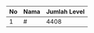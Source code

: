 | No | Nama            | Jumlah Level |
|----|-----------------|--------------|
| 1  | #    |    4408        |

